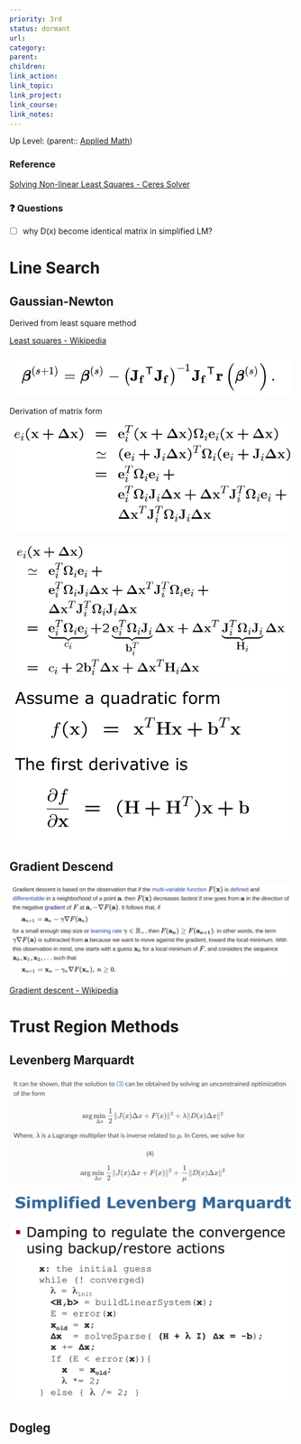 ```yaml
---
priority: 3rd
status: dormant
url: 
category: 
parent: 
children: 
link_action: 
link_topic: 
link_project: 
link_course: 
link_notes: 
---
```

Up Level: (parent:: [Applied Math](Applied%20Math.md))

### Reference

[Solving Non-linear Least Squares - Ceres Solver](http://ceres-solver.org/nnls_solving.html)

### ❓ Questions

- [ ]  why D(x) become identical matrix in simplified LM?


# Line Search

## Gaussian-Newton

Derived from least square method

[Least squares - Wikipedia](https://en.wikipedia.org/wiki/Least_squares##Non_linear_least_squares)

![](Nonlinear%20Optimization/Untitled.png)

Derivation of matrix form

![Untitled](Nonlinear%20Optimization/Untitled%201.png)

![Untitled](Nonlinear%20Optimization/Untitled%202.png)

![Untitled](Nonlinear%20Optimization/Untitled%203.png)

## Gradient Descend

![Untitled](Nonlinear%20Optimization/Untitled%204.png)

[Gradient descent - Wikipedia](https://en.wikipedia.org/wiki/Gradient_descent#Solution_of_a_non-linear_system)

# Trust Region Methods

## Levenberg Marquardt

![Untitled](Nonlinear%20Optimization/Untitled%205.png)

![Untitled](Nonlinear%20Optimization/Untitled%206.png)

## Dogleg